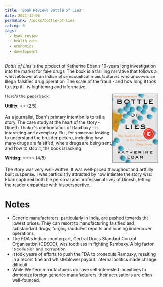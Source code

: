 ```yaml
---
title: 'Book Review: Bottle of Lies'
date: 2021-12-06
permalink: /books/bottle-of-lies
rating: 6
tags:
  - book review
  - health care
  - economics
  - development
---
```


*Bottle of Lies* is the product of Katherine Eban's 10-years long investigation into the market for fake drugs. The book is a thrilling narrative that follows a whistleblower at an Indian pharmacuetical manufacturers who uncovers an illegal falsified drug operation. The scale of the fraud - and how long it took to stop it - is frightening and informative.

<img align="right" width="30%" src="/images/books/bottle_of_lies.jpeg">

Here's the [paperback](https://www.amazon.com/Bottle-Lies-Inside-Story-Generic/dp/0062338781).

**Utility**: ⭐⭐ (2/5)

As a journalist, Eban's primary intention is to tell a story. The case study at the heart of the story - Dinesh Thakur's confrontation of Rambaxy - is interesting and exemplary. But, for someone looking to understand the broader picture, including how many drugs are falsified, where drugs are being sent, and how to stop it, the book is lacking.

**Writing**: ⭐⭐⭐⭐ (4/5)

The story was very well-written. It was well-paced throughout and artfully built suspense. I was particularly attracted by how intimate the story was: Eban captured both the personal and professional lives of Dinesh, letting the reader empathize with his perspective.

Notes
===

- Generic manufacturers, particularly in India, are pushed towards the lowest prices. They can resort to manufacturing falsified and substandard drugs, forging raudulent reports and running undercover operations.
- The FDA's Indian counterpart, Central Drugs Standard Control Organisation (CDSCO), was toothless in fighting Rambaxy. A big factor is collusion and corruption.
- It took years of efforts to push the FDA to prosecute Rambaxy, resulting in a record fine and whistleblower payout. Internal politics made change difficult.
- While Western manufacturers do have self-interested incentives to demonize foreign generics manufacturers, their accusations are often well-founded.